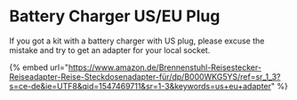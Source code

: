# Battery Charger US/EU Plug

If you got a kit with a battery charger with US plug, please excuse the mistake and try to get an adapter for your local socket.

{% embed url="https://www.amazon.de/Brennenstuhl-Reisestecker-Reiseadapter-Reise-Steckdosenadapter-für/dp/B000WKG5YS/ref=sr_1_3?s=ce-de&ie=UTF8&qid=1547469711&sr=1-3&keywords=us+eu+adapter" %}


